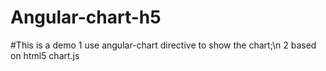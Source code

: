 # Angular-chart-h5

#This is a demo
1 use angular-chart directive to show the chart;\n
2 based on html5 chart.js
